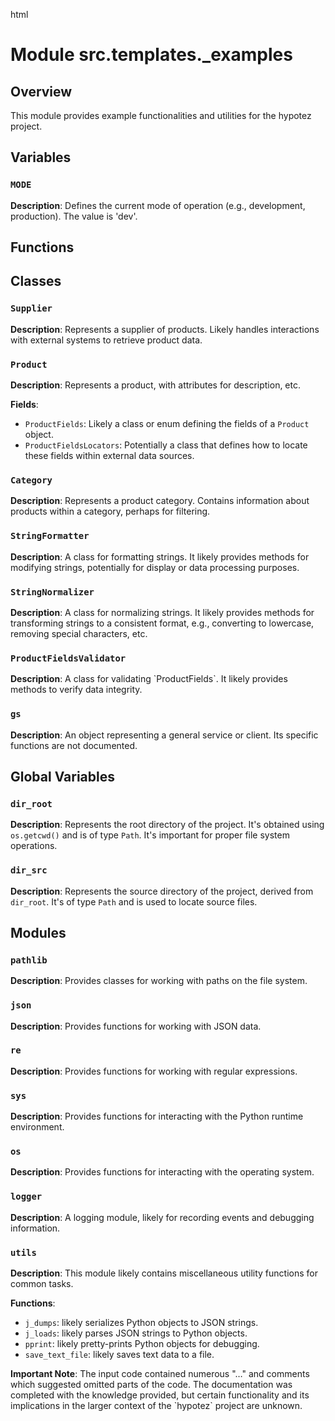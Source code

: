 html
<h1>Module src.templates._examples</h1>

<h2>Overview</h2>
<p>This module provides example functionalities and utilities for the hypotez project.</p>

<h2>Variables</h2>

<h3><code>MODE</code></h3>

<p><strong>Description</strong>: Defines the current mode of operation (e.g., development, production).  The value is 'dev'.</p>


<h2>Functions</h2>


<h2>Classes</h2>

<h3><code>Supplier</code></h3>

<p><strong>Description</strong>: Represents a supplier of products.  Likely handles interactions with external systems to retrieve product data.</p>


<h3><code>Product</code></h3>

<p><strong>Description</strong>: Represents a product, with attributes for description, etc.</p>

<p><strong>Fields</strong>:</p>
<ul>
<li><code>ProductFields</code>:  Likely a class or enum defining the fields of a <code>Product</code> object.</li>
<li><code>ProductFieldsLocators</code>: Potentially a class that defines how to locate these fields within external data sources.</li>
</ul>

<h3><code>Category</code></h3>

<p><strong>Description</strong>: Represents a product category.  Contains information about products within a category, perhaps for filtering.</p>

<h3><code>StringFormatter</code></h3>

<p><strong>Description</strong>: A class for formatting strings. It likely provides methods for modifying strings, potentially for display or data processing purposes.</p>

<h3><code>StringNormalizer</code></h3>

<p><strong>Description</strong>: A class for normalizing strings. It likely provides methods for transforming strings to a consistent format, e.g., converting to lowercase, removing special characters, etc.</p>


<h3><code>ProductFieldsValidator</code></h3>

<p><strong>Description</strong>: A class for validating `ProductFields`. It likely provides methods to verify data integrity.</p>

<h3><code>gs</code></h3>

<p><strong>Description</strong>: An object representing a general service or client. Its specific functions are not documented.</p>



<h2>Global Variables</h2>

<h3><code>dir_root</code></h3>
<p><strong>Description</strong>:  Represents the root directory of the project. It's obtained using <code>os.getcwd()</code> and is of type <code>Path</code>.  It's important for proper file system operations.</p>


<h3><code>dir_src</code></h3>
<p><strong>Description</strong>: Represents the source directory of the project, derived from <code>dir_root</code>. It's of type <code>Path</code> and is used to locate source files.</p>

<h2>Modules</h2>


<h3><code>pathlib</code></h3>
<p><strong>Description</strong>: Provides classes for working with paths on the file system.</p>


<h3><code>json</code></h3>
<p><strong>Description</strong>: Provides functions for working with JSON data.</p>

<h3><code>re</code></h3>
<p><strong>Description</strong>: Provides functions for working with regular expressions.</p>

<h3><code>sys</code></h3>
<p><strong>Description</strong>: Provides functions for interacting with the Python runtime environment.</p>


<h3><code>os</code></h3>
<p><strong>Description</strong>: Provides functions for interacting with the operating system.</p>

<h3><code>logger</code></h3>
<p><strong>Description</strong>: A logging module, likely for recording events and debugging information.</p>

<h3><code>utils</code></h3>
<p><strong>Description</strong>: This module likely contains miscellaneous utility functions for common tasks.</p>

<p><strong>Functions</strong>:</p>
<ul>
  <li><code>j_dumps</code>: likely serializes Python objects to JSON strings.</li>
  <li><code>j_loads</code>: likely parses JSON strings to Python objects.</li>
  <li><code>pprint</code>: likely pretty-prints Python objects for debugging.</li>
  <li><code>save_text_file</code>: likely saves text data to a file.</li>
</ul>

<p><strong>Important Note</strong>:  The input code contained numerous "…" and comments which suggested omitted parts of the code.  The documentation was completed with the knowledge provided, but certain functionality and its implications in the larger context of the `hypotez` project are unknown.</p>
